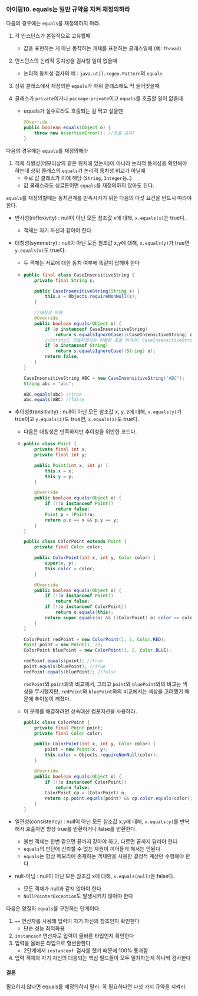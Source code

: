 ### 아이템10. equals는 일반 규약을 지켜 재정의하라

다음의 경우에는 `equals`를 재정의하지 마라.

1. 각 인스턴스가 본질적으로 고유할때

   - 값을 표현하는 게 아닌 동작하는 개체를 표현하는 클래스일때 (예: `Thread`)

2. 인스턴스의 논리적 동치성을 검사할 일이 없을때

   - 논리적 동치성 검사의 예 : `java.util.regex.Pattern`의 `equals`

3. 상위 클래스에서 재정의한 `equals`가 하위 클래스에도 딱 들어맞을때

4. 클래스가 `private`이거나 `package-private`이고 `equals`를 호출할 일이 없을때

   - equals가 실수로라도 호출되는 걸 막고 싶을땐

     ```java
     @Override
     public boolean equals(Object o) {
         throw new AssertionError(); //호출 금지!
     }
     ```

다음의 경우에는 `equals`를 재정의해라

1. 객체 식별성(메모리상의 같은 위치에 있는지)이 아니라 논리적 동치성을 확인해야 하는데 상위 클래스의 `equals`가 논리적 동치성 비교가 아닐때
   - 주로 값 클래스가 이에 해당 (`String`, `Integer`등..) 
   - 값 클래스라도 싱글톤이면 `equals`를 재정의하지 않아도 된다.

`equals`를 재정의할때는 동치관계를 만족시키기 위한 다음의 다섯 요건을 반드시 따라야 한다.

- 반사성(reflexivity) : null이 아닌 모든 참조값 x에 대해, `x.equals(x)`는 true다.

  - 객체는 자기 자신과 같아야 한다

- 대칭성(symmetry) : null이 아닌 모든 참조값 x,y에 대해, `x.equals(y)`가 true면 `y.equals(x)`도 true다.

  - 두 객체는 서로에 대한 동치 여부에 똑같이 답해야 한다

  - ```java
    public final class CaseInsensitiveString {
        private final String s;
    
        public CaseInsensitiveString(String s) {
            this.s = Objects.requireNonNull(s);
        }
    
        //대칭성 위배
        @Override
        public boolean equals(Object o) {
            if (o instanceof CaseInsensitiveString)
                return s.equalsIgnoreCase(((CaseInsensitiveString) o).s);
            //String도 연동하겠다는 허황된 꿈을 버려라! CaseInsensitiveString만 비교하자
            if (o instanceof String)
                return s.equalsIgnoreCase((String) o);
            return false;
        }
    }
    ```

    ```java
    CaseInsensitiveString ABC = new CaseInsensitiveString("ABC");
    String abc = "abc";
    
    ABC.equals(abc) //true
    abc.equals(ABC) //false
    ```

- 추이성(transitivity) : null이 아닌 모든 참조값 x, y, z에 대해, `x.equals(y)`가 true이고 `y.equals(z)`도 true면, `x.equals(z)`도 true다.

  - 다음은 대칭성은 만족하지만 추이성을 위반한 코드다.

  - ```java
    public class Point {
        private final int x;
        private final int y;
    
        public Point(int x, int y) {
            this.x = x;
            this.y = y;
        }
    
        @Override
        public boolean equals(Object o) {
            if (!(o instanceof Point))
                return false;
            Point p = (Point)o;
            return p.x == x && p.y == y;
        }
    }
    ```

    ```java
    public class ColorPoint extends Point {
        private final Color color;
    
        public ColorPoint(int x, int y, Color color) {
            super(x, y);
            this.color = color;
        }
    
        @Override
        public boolean equals(Object o) {
            if (!(o instanceof Point))
                return false;
            if (!(o instanceof ColorPoint))
                return o.equals(this);
            return super.equals(o) && ((ColorPoint) o).color == color;
        }
    }
    ```

    ```java
    ColorPoint redPoint = new ColorPoint(1, 2, Color.RED);
    Point point = new Point(1, 2);
    ColorPoint bluePoint = new ColorPoint(1, 2, Color.BLUE);
    
    redPoint.equals(point); //true
    point.equals(bluePoint); //true
    redPoint.equals(bluePoint); //false
    ```

    `redPoint`와 `point`와의 비교에서, 그리고 `point`와 `bluePoint`와의 비교는 색상을 무시했지만, `redPoint`와 `bluePoint`와의 비교에서는 색상을 고려했기 때문에 추이성이 깨졌다.

  - 이 문제를 해결하려면 상속대신 컴포지션을 사용하라.

    ```java
    public class ColorPoint {
        private final Point point;
        private final Color color;
    
        public ColorPoint(int x, int y, Color color) {
            point = new Point(x, y);
            this.color = Objects.requireNonNull(color);
        }
    
        @Override
        public boolean equals(Object o) {
            if (!(o instanceof ColorPoint))
                return false;
            ColorPoint cp = (ColorPoint) o;
            return cp.point.equals(point) && cp.color.equals(color);
        }
    }
    ```

- 일관성(consistency) : null이 아닌 모든 참조값 x,y에 대해, `x.equals(y)`를 반복해서 호출하면 항상 true를 반환하거나 false를 반환한다.

  - 불변 객체는 한번 같으면 끝까지 같아야 하고, 다르면 끝까지 달라야 한다
  - `equals`의 판단에 신뢰할 수 없는 자원이 끼어들게 해서는 안된다
  - `equals`는 항상 메모리에 존재하는 객체만을 사용한 결정적 계산만 수행해야 한다

- null-아님 : null이 아닌 모든 참조값 x에 대해, `x.equals(null)`은 false다.

  - 모든 객체가 null과 같지 않아야 한다
  - `NullPointerException`도 발생시키지 않아야 한다

다음은 양질의 `equals`를 구현하는 단계이다.

1. `==` 연산자를 사용해 입력이 자기 자신의 참조인지 확인한다
   - 단순 성능 최적화용
2. `instanceof` 연산자로 입력이 올바른 타입인지 확인한다
3. 입력을 올바른 타입으로 형변환한다
   - 2단계에서 `instanceof `검사를 했기 때문에 100% 통과함
4. 입력 객체와 자기 자신의 대응되는 핵심 필드들이 모두 일치하는지 하나씩 검사한다

#### 결론

필요하지 않다면 equals를 재정의하지 말라. 꼭 필요하다면 다섯 가지 규약을 지켜라.